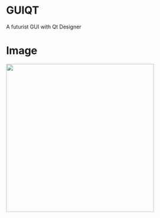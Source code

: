 # GUIQT
A futurist GUI with Qt Designer
# Image

<img align="left" src="https://github.com/Cuadernin/MiniGestorSQL/blob/master/interfaz.png" height="400" width="400"> 
